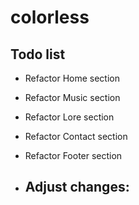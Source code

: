 # colorless

## Todo list

- Refactor Home section
- Refactor Music section
- Refactor Lore section
- Refactor Contact section
- Refactor Footer section


- Adjust changes:
  - 